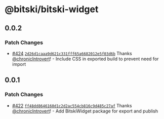 # @bitski/bitski-widget

## 0.0.2

### Patch Changes

- [#424](https://github.com/BitskiCo/bitski-js/pull/424) [`2d26d1caaa9d621c331fff65a6682012e5f03d6b`](https://github.com/BitskiCo/bitski-js/commit/2d26d1caaa9d621c331fff65a6682012e5f03d6b) Thanks [@chronicIntrovert](https://github.com/chronicIntrovert)! - Include CSS in exported build to prevent need for import

## 0.0.1

### Patch Changes

- [#422](https://github.com/BitskiCo/bitski-js/pull/422) [`ff48dd8646160d1c2d2ac554cb816c9d485c27af`](https://github.com/BitskiCo/bitski-js/commit/ff48dd8646160d1c2d2ac554cb816c9d485c27af) Thanks [@chronicIntrovert](https://github.com/chronicIntrovert)! - Add BitskiWidget package for export and publish
